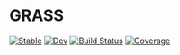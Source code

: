 # GRASS

[![Stable](https://img.shields.io/badge/docs-stable-blue.svg)](https://palumbom.github.io/GRASS.jl/stable)
[![Dev](https://img.shields.io/badge/docs-dev-blue.svg)](https://palumbom.github.io/GRASS.jl/dev)
[![Build Status](https://github.com/palumbom/GRASS.jl/workflows/CI/badge.svg)](https://github.com/palumbom/GRASS.jl/actions)
[![Coverage](https://codecov.io/gh/palumbom/GRASS.jl/branch/master/graph/badge.svg)](https://codecov.io/gh/palumbom/GRASS.jl)
